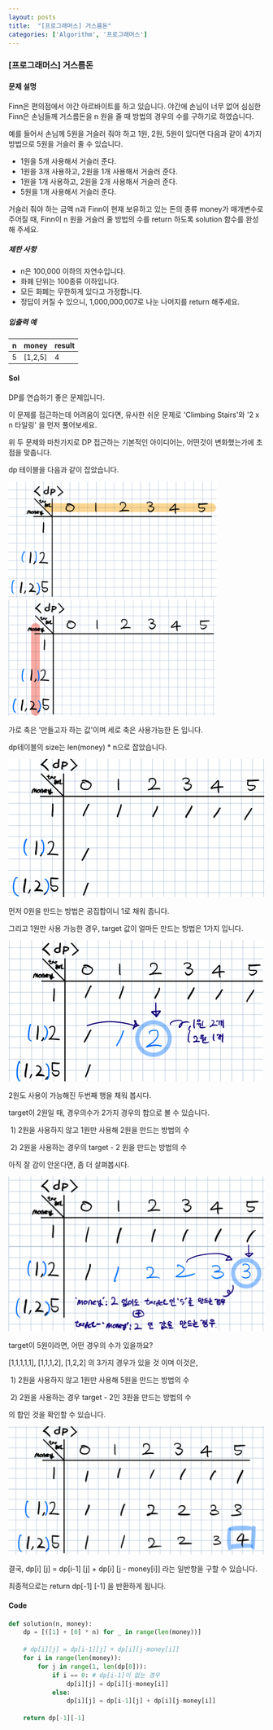 ```yaml
---
layout: posts
title:  "[프로그래머스] 거스름돈"
categories: ['Algorithm', '프로그래머스']
---
```


### [프로그래머스] 거스름돈 
[문제링크]:https://programmers.co.kr/learn/courses/30/lessons/12907



#### 문제 설명

Finn은 편의점에서 야간 아르바이트를 하고 있습니다. 야간에 손님이 너무 없어 심심한 Finn은 손님들께 거스름돈을 n 원을 줄 때 방법의 경우의 수를 구하기로 하였습니다.

예를 들어서 손님께 5원을 거슬러 줘야 하고 1원, 2원, 5원이 있다면 다음과 같이 4가지 방법으로 5원을 거슬러 줄 수 있습니다.

- 1원을 5개 사용해서 거슬러 준다.
- 1원을 3개 사용하고, 2원을 1개 사용해서 거슬러 준다.
- 1원을 1개 사용하고, 2원을 2개 사용해서 거슬러 준다.
- 5원을 1개 사용해서 거슬러 준다.

거슬러 줘야 하는 금액 n과 Finn이 현재 보유하고 있는 돈의 종류 money가 매개변수로 주어질 때, Finn이 n 원을 거슬러 줄 방법의 수를 return 하도록 solution 함수를 완성해 주세요.

##### 제한 사항

- n은 100,000 이하의 자연수입니다.
- 화폐 단위는 100종류 이하입니다.
- 모든 화폐는 무한하게 있다고 가정합니다.
- 정답이 커질 수 있으니, 1,000,000,007로 나눈 나머지를 return 해주세요.



##### 입출력 예

| n    | money   | result |
| ---- | ------- | ------ |
| 5    | [1,2,5] | 4      |







#### Sol

DP를 연습하기 좋은 문제입니다.

이 문제를 접근하는데 어려움이 있다면, 유사한 쉬운 문제로 'Climbing Stairs'와 '2 x n 타일링' 을 먼저 풀어보세요.

[Climbing Stairs]: https://leetcode.com/problems/climbing-stairs/
[2 x n 타일링]: https://programmers.co.kr/learn/courses/30/lessons/12900





위 두 문제와 마찬가지로 DP 접근하는 기본적인 아이디어는, 어떤것이 변화했는가에 초점을 맞춥니다.

dp 테이블을 다음과 같이 잡았습니다.

 <img src="https://github.com/guard1000/guard1000.github.io/blob/master/imgs/%5Bprogrammers%5D%20change_1.png?raw=true" style="zoom: 40%;" /> <img src="https://github.com/guard1000/guard1000.github.io/blob/master/imgs/%5Bprogrammers%5D%20change_2.png?raw=true" style="zoom:40%;" />
 

가로 축은 '만들고자 하는 값'이며 세로 축은 사용가능한 돈 입니다.

dp테이블의 size는 len(money) * n으로 잡았습니다.





<img src="https://github.com/guard1000/guard1000.github.io/blob/master/imgs/%5Bprogrammers%5D%20change_3.png?raw=true" alt="image-20210622153332409" style="zoom:50%;" />

먼저 0원을 만드는 방법은 공집합이니 1로 채워 줍니다.

그리고 1원만 사용 가능한 경우, target 값이 얼마든 만드는 방법은 1가지 입니다.





<img src="https://github.com/guard1000/guard1000.github.io/blob/master/imgs/%5Bprogrammers%5D%20change_4.png?raw=true" alt="image-20210622153623270" style="zoom:50%;" />

2원도 사용이 가능해진 두번째 행을 채워 봅시다.

target이 2원일 때, 경우의수가 2가지 경우의 합으로 볼 수 있습니다. 

​	1) 2원을 사용하지 않고 1원만 사용해 2원을 만드는 방법의 수

​	2) 2원을 사용하는 경우의 target - 2 원을 만드는 방법의 수





아직 잘 감이 안온다면, 좀 더 살펴봅시다.

<img src="https://github.com/guard1000/guard1000.github.io/blob/master/imgs/%5Bprogrammers%5D%20change_5.png?raw=true" alt="image-20210622154039989" style="zoom:50%;" />

target이 5원이라면, 어떤 경우의 수가 있을까요?

[1,1,1,1,1], [1,1,1,2], [1,2,2] 의 3가지 경우가 있을 것 이며 이것은,

​	1) 2원을 사용하지 않고 1원만 사용해 5원을 만드는 방법의 수

​	2) 2원을 사용하는 경우 target - 2인  3원을 만드는 방법의 수

의 합인 것을 확인할 수 있습니다.





<img src="https://github.com/guard1000/guard1000.github.io/blob/master/imgs/%5Bprogrammers%5D%20change_6.png?raw=true" alt="image-20210622154344025" style="zoom:50%;" />

결국, dp[i] [j] = dp[i-1] [j] + dp[i] [j - money[i]] 라는 일반항을 구할 수 있습니다. 

최종적으로는 return dp[-1] [-1] 을 반환하게 됩니다.







#### Code

```python
def solution(n, money):
    dp = [([1] + [0] * n) for _ in range(len(money))]
    
    # dp[i][j] = dp[i-1][j] + dp[i][j-money[i]]
    for i in range(len(money)):
        for j in range(1, len(dp[0])): 
            if i == 0: # dp[i-1]이 없는 경우
                dp[i][j] = dp[i][j-money[i]]
            else:
                dp[i][j] = dp[i-1][j] + dp[i][j-money[i]]
    
    return dp[-1][-1]

```



